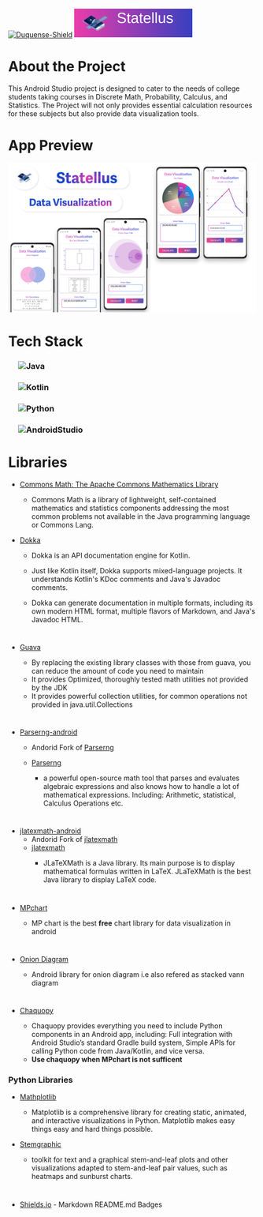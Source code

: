 [![Duquense-Shield][Duquesne-Shield]][Duquesne-url] ![statellusReadme](Images/statellus_readme.svg)




<h1>About the Project</h1>
This Android Studio project is designed to cater to the needs of college students taking courses in Discrete Math, Probability, Calculus, and Statistics. The Project will not only provides essential calculation resources for these subjects but also provide data visualization tools. 
<h1>

<h1>App Preview </h1>

![App Preview](Images/data_viz_mockup.png)

<h1>Tech Stack </h1>
 
 ### &emsp; ![Java](https://img.shields.io/badge/Java-ED8B00?style=for-the-badge&logo=openjdk&logoColor=white)

 ### &emsp; ![Kotlin](https://img.shields.io/badge/Kotlin-0095D5?&style=for-the-badge&logo=kotlin&logoColor=white)

 ###  &emsp; ![Python](https://img.shields.io/badge/Python-FFD43B?style=for-the-badge&logo=python&logoColor=blue)

 ### &emsp; ![AndroidStudio](https://img.shields.io/badge/Android_Studio-3DDC84?style=for-the-badge&logo=android-studio&logoColor=white) 
<h1>
 

<h1>Libraries</h1>

- <a href="https://commons.apache.org/proper/commons-math/">Commons Math: The Apache Commons Mathematics Library<a/><br> 
    * Commons Math is a library of lightweight, self-contained mathematics and statistics components addressing the most common problems not available in the Java programming language or Commons Lang.

- <a href="https://github.com/Kotlin/dokka">Dokka <a/><br> 
	* Dokka is an API documentation engine for Kotlin.

	* Just like Kotlin itself, Dokka supports mixed-language projects. It understands Kotlin's KDoc comments and Java's Javadoc comments.

	* Dokka can generate documentation in multiple formats, including its own modern HTML format, multiple flavors of Markdown, and Java's Javadoc HTML.
#

- <a href="https://github.com/google/guava/tree/master">Guava <a/><br> 
	* By replacing the existing library classes with those from guava, you can reduce the amount of code you need to maintain
	* It provides Optimized, thoroughly tested math utilities not provided by the JDK
	* It provides powerful collection utilities, for common operations not provided in java.util.Collections
#

- <a href="https://github.com/google/guava/tree/master">Parserng-android <a/><br>
	* Andorid Fork of <a href="https://github.com/google/guava/tree/master">Parserng<a/><br>

	*  <a href="https://github.com/google/guava/tree/master">Parserng<a/><br>
		* a powerful open-source math tool that parses and evaluates algebraic expressions and also knows how to handle a lot of mathematical expressions. Including: Arithmetic, statistical, Calculus Operations etc.  
#

-  <a href="https://github.com/noties/jlatexmath-android">jlatexmath-android<a/><br>
	* Andorid Fork of <a href="https://github.com/google/guava/tree/master">jlatexmath<a/><br>
	*  <a href="https://github.com/google/guava/tree/master">jlatexmath<a/><br>
		* JLaTeXMath is a Java library. Its main purpose is to display mathematical formulas written in LaTeX. JLaTeXMath is the best Java library to display LaTeX code.
#
- <a href="https://github.com/PhilJay/MPAndroidChart">MPchart <a/><br> 
	* MP chart is the best **free** chart library for data visualization in android 
#


- <a href="https://github.com/puskal-khadka/OnionDiagram">Onion Diagram <a/><br> 
	* Android library for onion diagram i.e also refered as stacked vann diagram
#



- <a href="https://github.com/google/guava/tree/master">Chaquopy <a/><br> 
	* Chaquopy provides everything you need to include Python components in an Android app, including: Full integration with Android Studio’s standard Gradle build system, Simple APIs for calling Python code from Java/Kotlin, and vice versa.
	* **Use chaquopy when MPchart is not sufficent**
### Python Libraries 
- <a href="https://matplotlib.org/">Mathplotlib <a/><br> 
	* Matplotlib is a comprehensive library for creating static, animated, and interactive visualizations in Python. Matplotlib makes easy things easy and hard things possible.

- <a href="http://stemgraphic.org/">Stemgraphic <a/><br> 
	* toolkit for text and a graphical stem-and-leaf plots and other visualizations adapted to stem-and-leaf pair values, such as heatmaps and sunburst charts.
#



- [Shields.io](https://shields.io/) - Markdown README.md Badges

[Duquesne-Shield]: https://custom-icon-badges.demolab.com/badge/-Duquesne%20University-ba0c2f?style=for-the-badge&logo=duquesne_dukes_logo1
[Statellus-Shield]: https://custom-icon-badges.demolab.com/badge/-Duquesne%20University-ba0c2f?style=for-the-badge&logo=logo=statellus_app_icon_1
[Duquesne-url]: https://duq.edu
